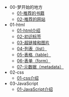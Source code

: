 <!-- docs/_sidebar.md -->
<!-- 侧边栏目录 -->

* 00-梦开始的地方
  * [01-推荐的书籍](00-梦开始的地方/01-推荐的书籍)
  * [02-推荐的网站](00-梦开始的地方/02-推荐的网站)
* 01-html
  * [01-html介绍](01-html/01-html介绍.md)
  * [02-初识标签](01-html/02-初识标签.md)
  * [03-超链接和图片](01-html/03-超链接和图片.md)
  * [04-列表（list）](01-html/04-列表（list）.md)
  * [05-表格（table）](01-html/05-表格（table）.md)
  * [06-表单（form）](01-html/06-表单（form）.md)
  * [07-元数据（metadata）](01-html/07-元数据（metadata）.md)
* 02-css
  * [01-css介绍](02-css/01-css介绍.md)
* 03-JavaScript
  * [01-JavaScript介绍](03-JavaScript/01-JavaScript介绍.md)